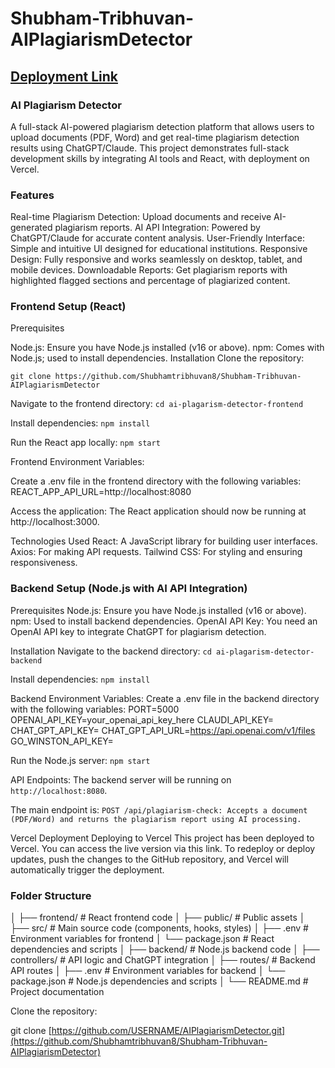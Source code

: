 # Shubham-Tribhuvan-AIPlagiarismDetector
## [Deployment Link](https://shubham-tribhuvan-ai-plagiarism-detector-7eo2492du.vercel.app)

### AI Plagiarism Detector
A full-stack AI-powered plagiarism detection platform that allows users to upload documents (PDF, Word) and get real-time plagiarism detection results using ChatGPT/Claude. This project demonstrates full-stack development skills by integrating AI tools and React, with deployment on Vercel.

### Features
Real-time Plagiarism Detection: Upload documents and receive AI-generated plagiarism reports.
AI API Integration: Powered by ChatGPT/Claude for accurate content analysis.
User-Friendly Interface: Simple and intuitive UI designed for educational institutions.
Responsive Design: Fully responsive and works seamlessly on desktop, tablet, and mobile devices.
Downloadable Reports: Get plagiarism reports with highlighted flagged sections and percentage of plagiarized content.

### Frontend Setup (React)
Prerequisites

Node.js: Ensure you have Node.js installed (v16 or above).
npm: Comes with Node.js; used to install dependencies.
Installation
Clone the repository:

```git clone https://github.com/Shubhamtribhuvan8/Shubham-Tribhuvan-AIPlagiarismDetector```


Navigate to the frontend directory:
```cd ai-plagarism-detector-frontend```

Install dependencies:
```npm install```

Run the React app locally:
```npm start```

Frontend Environment Variables:

Create a .env file in the frontend directory with the following variables:
REACT_APP_API_URL=http://localhost:8080

Access the application:
The React application should now be running at http://localhost:3000.

Technologies Used
React: A JavaScript library for building user interfaces.
Axios: For making API requests.
Tailwind CSS: For styling and ensuring responsiveness.


### Backend Setup (Node.js with AI API Integration)

Prerequisites
Node.js: Ensure you have Node.js installed (v16 or above).
npm: Used to install backend dependencies.
OpenAI API Key: You need an OpenAI API key to integrate ChatGPT for plagiarism detection.

Installation
Navigate to the backend directory:
```cd ai-plagarism-detector-backend```

Install dependencies:
```npm install```

Backend Environment Variables: Create a .env file in the backend directory with the following variables:
PORT=5000
OPENAI_API_KEY=your_openai_api_key_here
CLAUDI_API_KEY=
CHAT_GPT_API_KEY=
CHAT_GPT_API_URL=https://api.openai.com/v1/files
GO_WINSTON_API_KEY=

Run the Node.js server:
```npm start```

API Endpoints:
The backend server will be running on ```http://localhost:8080```.

The main endpoint is:
``POST /api/plagiarism-check: Accepts a document (PDF/Word) and returns the plagiarism report using AI processing.``


Vercel Deployment
Deploying to Vercel
This project has been deployed to Vercel. You can access the live version via this link.
To redeploy or deploy updates, push the changes to the GitHub repository, and Vercel will automatically trigger the deployment.

### Folder Structure

│
├── frontend/             # React frontend code
│   ├── public/           # Public assets
│   ├── src/              # Main source code (components, hooks, styles)
│   ├── .env              # Environment variables for frontend
│   └── package.json      # React dependencies and scripts
│
├── backend/              # Node.js backend code
│   ├── controllers/      # API logic and ChatGPT integration
│   ├── routes/           # Backend API routes
│   ├── .env              # Environment variables for backend
│   └── package.json      # Node.js dependencies and scripts
│
└── README.md             # Project documentation

Clone the repository:

git clone [https://github.com/USERNAME/AIPlagiarismDetector.git](https://github.com/Shubhamtribhuvan8/Shubham-Tribhuvan-AIPlagiarismDetector)
